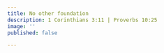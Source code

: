 ```yaml
---
title: No other foundation
description: 1 Corinthians 3:11 | Proverbs 10:25
image: ''
published: false

---
```

